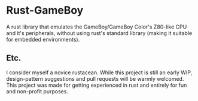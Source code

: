 # Rust-GameBoy

A rust library that emulates the GameBoy/GameBoy Color's Z80-like CPU and it's peripherals, without using rust's standard library (making it suitable for embedded environments).

## Etc.
I consider myself a novice rustacean. While this project is still an early WIP, design-pattern suggestions and pull requests will be warmly welcomed.
This project was made for getting experienced in rust and entirely for fun and non-profit purposes.